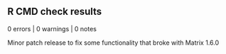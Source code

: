 ## R CMD check results

0 errors | 0 warnings | 0 notes

Minor patch release to fix some functionality that broke with Matrix 1.6.0
